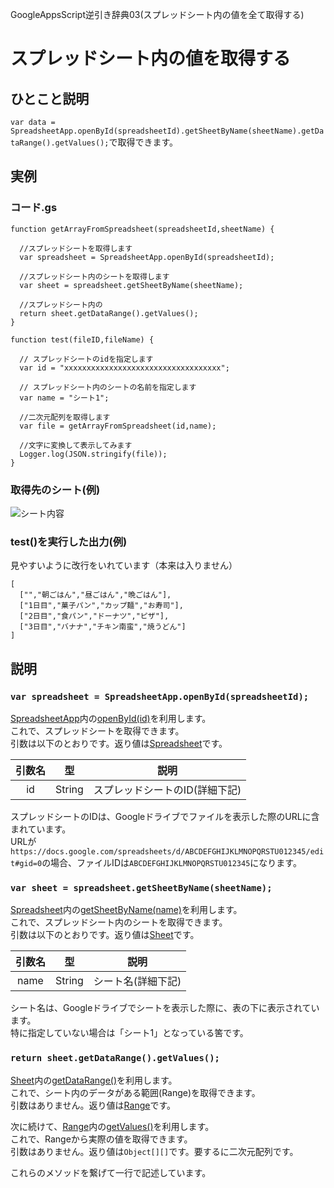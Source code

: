 GoogleAppsScript逆引き辞典03(スプレッドシート内の値を全て取得する)
# スプレッドシート内の値を取得する

## ひとこと説明
`var data =  SpreadsheetApp.openById(spreadsheetId).getSheetByName(sheetName).getDataRange().getValues();`で取得できます。

## 実例
### コード.gs
```
function getArrayFromSpreadsheet(spreadsheetId,sheetName) {

  //スプレッドシートを取得します
  var spreadsheet = SpreadsheetApp.openById(spreadsheetId);

  //スプレッドシート内のシートを取得します
  var sheet = spreadsheet.getSheetByName(sheetName);

  //スプレッドシート内の
  return sheet.getDataRange().getValues();
}

function test(fileID,fileName) {

  // スプレッドシートのidを指定します
  var id = "xxxxxxxxxxxxxxxxxxxxxxxxxxxxxxxxxxx";

  // スプレッドシート内のシートの名前を指定します
  var name = "シート1";

  //二次元配列を取得します
  var file = getArrayFromSpreadsheet(id,name);

  //文字に変換して表示してみます
  Logger.log(JSON.stringify(file));
}
```
### 取得先のシート(例)
![シート内容](img/md5-1.png)

### test()を実行した出力(例)
見やすいように改行をいれています（本来は入りません）
```
[
  ["","朝ごはん","昼ごはん","晩ごはん"],
  ["1日目","菓子パン","カップ麺","お寿司"],
  ["2日目","食パン","ドーナツ","ピザ"],
  ["3日目","バナナ","チキン南蛮","焼うどん"]
]
```

## 説明

### `var spreadsheet = SpreadsheetApp.openById(spreadsheetId);`
[SpreadsheetApp](https://developers.google.com/apps-script/reference/spreadsheet/spreadsheet-app)内の[openById(id)](https://developers.google.com/apps-script/reference/spreadsheet/spreadsheet-app#openById(String))を利用します。  
これで、スプレッドシートを取得できます。  
引数は以下のとおりです。返り値は[Spreadsheet](https://developers.google.com/apps-script/reference/spreadsheet/spreadsheet.html)です。

| 引数名 | 型 | 説明 |
|:-:|:-:|:-:|
| id | String | スプレッドシートのID(詳細下記) |

スプレッドシートのIDは、Googleドライブでファイルを表示した際のURLに含まれています。  
URLが`https://docs.google.com/spreadsheets/d/ABCDEFGHIJKLMNOPQRSTU012345/edit#gid=0`の場合、ファイルIDは`ABCDEFGHIJKLMNOPQRSTU012345`になります。


### `var sheet = spreadsheet.getSheetByName(sheetName);`
[Spreadsheet](https://developers.google.com/apps-script/reference/spreadsheet/spreadsheet.html)内の[getSheetByName(name)](https://developers.google.com/apps-script/reference/spreadsheet/spreadsheet#getSheetByName(String))を利用します。  
これで、スプレッドシート内のシートを取得できます。  
引数は以下のとおりです。返り値は[Sheet](https://developers.google.com/apps-script/reference/spreadsheet/sheet)です。  

| 引数名 | 型 | 説明 |
|:-:|:-:|:-:|
| name | String | シート名(詳細下記) |

シート名は、Googleドライブでシートを表示した際に、表の下に表示されています。  
特に指定していない場合は「シート1」となっている筈です。

### `return sheet.getDataRange().getValues();`
[Sheet](https://developers.google.com/apps-script/reference/spreadsheet/sheet)内の[getDataRange()](https://developers.google.com/apps-script/reference/spreadsheet/sheet#getDataRange())を利用します。  
これで、シート内のデータがある範囲(Range)を取得できます。  
引数はありません。返り値は[Range](https://developers.google.com/apps-script/reference/spreadsheet/range)です。  


次に続けて、[Range](https://developers.google.com/apps-script/reference/spreadsheet/range)内の[getValues()](https://developers.google.com/apps-script/reference/spreadsheet/range#getValues())を利用します。  
これで、Rangeから実際の値を取得できます。  
引数はありません。返り値は`Object[][]`です。要するに二次元配列です。  


これらのメソッドを繋げて一行で記述しています。
